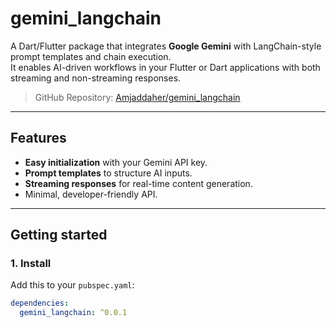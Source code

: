 # gemini_langchain

A Dart/Flutter package that integrates **Google Gemini** with LangChain-style prompt templates and chain execution.  
It enables AI-driven workflows in your Flutter or Dart applications with both streaming and non-streaming responses.

> GitHub Repository: [Amjaddaher/gemini_langchain](https://github.com/Amjaddaher/gemini_langchain)

---

## Features

- **Easy initialization** with your Gemini API key.
- **Prompt templates** to structure AI inputs.
- **Streaming responses** for real-time content generation.
- Minimal, developer-friendly API.

---

## Getting started

### 1. Install

Add this to your `pubspec.yaml`:
```yaml
dependencies:
  gemini_langchain: ^0.0.1
